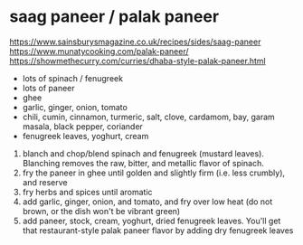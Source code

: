 # saag paneer / palak paneer

https://www.sainsburysmagazine.co.uk/recipes/sides/saag-paneer
https://www.munatycooking.com/palak-paneer/
https://showmethecurry.com/curries/dhaba-style-palak-paneer.html

* lots of spinach / fenugreek
* lots of paneer
* ghee
* garlic, ginger, onion, tomato 
* chili, cumin, cinnamon, turmeric, salt, clove, cardamom, bay, garam masala, black pepper, coriander
* fenugreek leaves, yoghurt, cream

1. blanch and chop/blend spinach and fenugreek (mustard leaves). Blanching removes the raw, bitter, and metallic flavor
   of spinach.
2. fry the paneer in ghee until golden and slightly firm (i.e. less crumbly), and reserve
3. fry herbs and spices until aromatic
4. add garlic, ginger, onion, and tomato, and fry over low heat (do not brown, or the dish won't be vibrant green)
5. add paneer, stock, cream, yoghurt, dried fenugreek leaves. You'll get that restaurant-style palak paneer flavor by
   adding dry fenugreek leaves